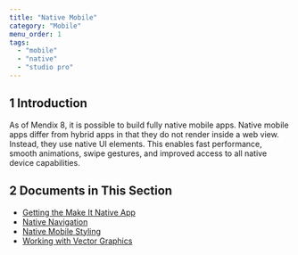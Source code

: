 ```yaml
---
title: "Native Mobile"
category: "Mobile"
menu_order: 1
tags:
  - "mobile"
  - "native"
  - "studio pro"
---
```


## 1 Introduction

As of Mendix 8, it is possible to build fully native mobile apps. Native mobile apps differ from hybrid apps in that they do not render inside a web view. Instead, they use native UI elements. This enables fast performance, smooth animations, swipe gestures, and improved access to all native device capabilities.

## 2 Documents in This Section

* [Getting the Make It Native App](getting-the-make-it-native-app)
* [Native Navigation](native-navigation)
* [Native Mobile Styling](native-styling-refguide)
* [Working with Vector Graphics](native-svg)
